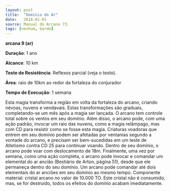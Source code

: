 ```yaml
---
layout: post
title:  "Domínio do Ar"
date:   2018-01-01
source: Manual do Arcano 73.
tags: [nenhum, bardo]
---
```


**arcana 9 (ar)**

**Duração**: 1 ano

**Alcance**: 10 km

**Teste de Resistência**: Reflexos parcial (veja o texto).

**Área**: raio de 10km ao redor da fortaleza do conjurador

**Tempo de Execução**: 1 semana

Esta magia transforma a região em volta da fortaleza do arcano, criando névoas, nuvens e vendavais. Estas transformações são graduais, completando-se um mês após a magia ser lançada. O arcano tem controle total sobre os ventos em seu domínio. Além disso, o arcano pode, com uma ação padrão, invocar um raio das nuvens, como a magia relâmpago, mas com CD para resistir como se fosse esta magia. Criaturas voadoras que entrem em seu domínio podem ser afetadas por ventanias segundo a vontade do arcano, e precisam ser bem-sucedidas em um teste de Atletismo contra CD 25 para continuar voando. Dentro de seu domínio, o arcano pode voar com deslocamento de 18m. Finalmente, uma vez por semana, como uma ação completa, o arcano pode invocar e comandar um elemental do ar ancião (Bestiário de Arton, página 51), desde que ele permaneça dentro do seu domínio. Um arcano pode comandar até dois elementais do ar anciões em seu domínio ao mesmo tempo.
Componente material: cristal arcano no valor de 10.000 TO. Este cristal não é consumido, mas, se for destruído, todos os efeitos do domínio acabam imediatamente.
